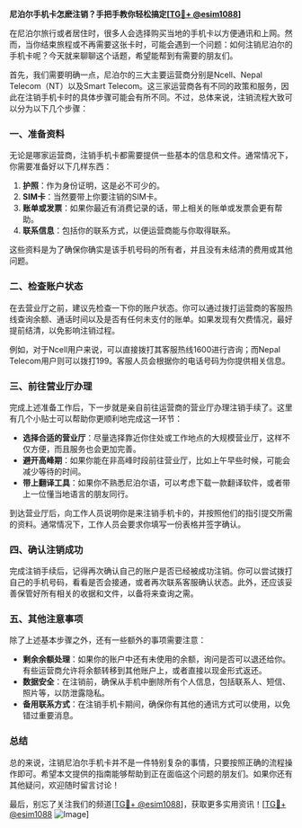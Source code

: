 **尼泊尔手机卡怎麽注销？手把手教你轻松搞定[[TG💪+ @esim1088](https://t.me/s/esim1088)]**

在尼泊尔旅行或者居住时，很多人会选择购买当地的手机卡以方便通讯和上网。然而，当你结束旅程或不再需要这张卡时，可能会遇到一个问题：如何注销尼泊尔的手机卡呢？今天就来聊聊这个话题，希望能帮到有需要的朋友们。

首先，我们需要明确一点，尼泊尔的三大主要运营商分别是Ncell、Nepal Telecom（NT）以及Smart Telecom。这三家运营商各有不同的政策和服务，因此在注销手机卡时的具体步骤可能会有所不同。不过，总体来说，注销流程大致可以分为以下几个步骤：

### 一、准备资料

无论是哪家运营商，注销手机卡都需要提供一些基本的信息和文件。通常情况下，你需要准备好以下几样东西：

1. **护照**：作为身份证明，这是必不可少的。
2. **SIM卡**：当然要带上你要注销的SIM卡。
3. **账单或发票**：如果你最近有消费记录的话，带上相关的账单或发票会更有帮助。
4. **联系信息**：包括你的联系方式，以便运营商能与你取得联系。

这些资料是为了确保你确实是该手机号码的所有者，并且没有未结清的费用或其他问题。

### 二、检查账户状态

在去营业厅之前，建议先检查一下你的账户状态。你可以通过拨打运营商的客服热线查询余额、通话时间以及是否有任何未支付的账单。如果发现有欠费情况，最好提前结清，以免影响注销过程。

例如，对于Ncell用户来说，可以直接拨打其客服热线1600进行咨询；而Nepal Telecom用户则可以拨打199。客服人员会根据你的电话号码为你提供相关信息。

### 三、前往营业厅办理

完成上述准备工作后，下一步就是亲自前往运营商的营业厅办理注销手续了。这里有几个小贴士可以帮助你更顺利地完成这一环节：

- **选择合适的营业厅**：尽量选择靠近你住处或工作地点的大规模营业厅，这样不仅方便，而且服务也会更加完善。
- **避开高峰期**：如果你能在非高峰时段前往营业厅，比如上午早些时候，可能会减少等待的时间。
- **带上翻译工具**：如果你不熟悉尼泊尔语，可以考虑下载一款翻译软件，或者带上一位懂当地语言的朋友同行。

到达营业厅后，向工作人员说明你是来注销手机卡的，并按照他们的指引提交所需的资料。通常情况下，工作人员会要求你填写一份表格并签字确认。

### 四、确认注销成功

完成注销手续后，记得再次确认自己的账户是否已经被成功注销。你可以尝试拨打自己的手机号码，看看是否会接通，或者再次联系客服确认状态。此外，还应该妥善保管好所有相关的收据和文件，以备将来查询之需。

### 五、其他注意事项

除了上述基本步骤之外，还有一些额外的事项需要注意：

- **剩余余额处理**：如果你的账户中还有未使用的余额，询问是否可以退还给你。有些运营商允许将余额转移到其他账户上，或者直接以现金形式返还。
- **数据安全**：在注销前，确保从手机中删除所有个人信息，包括联系人、短信、照片等，以防泄露隐私。
- **备用联系方式**：在注销手机卡期间，确保你有其他的通讯方式可以使用，以免错过重要消息。

### 总结

总的来说，注销尼泊尔手机卡并不是一件特别复杂的事情，只要按照正确的流程操作即可。希望本文提供的指南能够帮助到正在面临这个问题的朋友们。如果你还有其他疑问，欢迎随时留言讨论！

最后，别忘了关注我们的频道[[TG💪+ @esim1088](https://t.me/s/esim1088)]，获取更多实用资讯！[[TG💪+ @esim1088](https://t.me/s/esim1088) ![Image](https://i.postimg.cc/4NQfJmqS/Snipaste-2025-05-13-00-14-12.png)]